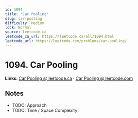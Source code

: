 ```yaml
--- 
id: 1094
title: "Car Pooling"
slug: car-pooling
difficulty: Medium
lock: Normal
source: leetcode.ca
leetcode_ca_url: https://leetcode.ca/all/1094.html
leetcode_url: https://leetcode.com/problems/car-pooling/
---
```


# 1094. Car Pooling

**Links:** [Car Pooling @ leetcode.ca](https://leetcode.ca/all/1094.html) · [Car Pooling @ leetcode.com](https://leetcode.com/problems/car-pooling/)

## Notes
- TODO: Approach
- TODO: Time / Space Complexity
